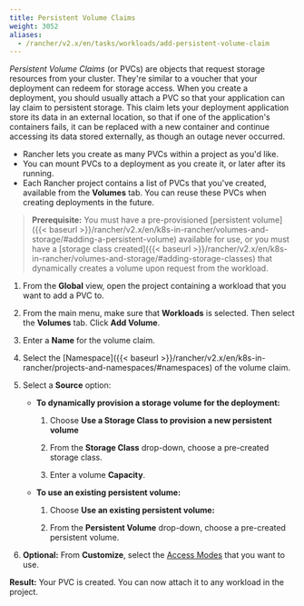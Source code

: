 ```yaml
---
title: Persistent Volume Claims
weight: 3052
aliases:
  - /rancher/v2.x/en/tasks/workloads/add-persistent-volume-claim
---
```


_Persistent Volume Claims_ (or PVCs) are objects that request storage resources from your cluster. They're similar to a voucher that your deployment can redeem for storage access. When you create a deployment, you should usually attach a PVC so that your application can lay claim to persistent storage. This claim lets your deployment application store its data in an external location, so that if one of the application's containers fails, it can be replaced with a new container and continue accessing its data stored externally, as though an outage never occurred.

- Rancher lets you create as many PVCs within a project as you'd like.
- You can mount PVCs to a deployment as you create it, or later after its running.
- Each Rancher project contains a list of PVCs that you've created, available from the **Volumes** tab. You can reuse these PVCs when creating deployments in the future.

>**Prerequisite:**
> You must have a pre-provisioned [persistent volume]({{< baseurl >}}/rancher/v2.x/en/k8s-in-rancher/volumes-and-storage/#adding-a-persistent-volume) available for use, or you must have a [storage class created]({{< baseurl >}}/rancher/v2.x/en/k8s-in-rancher/volumes-and-storage/#adding-storage-classes) that dynamically creates a volume upon request from the workload.

1. From the **Global** view, open the project containing a workload that you want to add a PVC to.

1. From the main menu, make sure that **Workloads** is selected. Then select the **Volumes** tab. Click **Add Volume**.

1. Enter a **Name** for the volume claim.

1. Select the [Namespace]({{< baseurl >}}/rancher/v2.x/en/k8s-in-rancher/projects-and-namespaces/#namespaces) of the volume claim.

1. Select a **Source** option:

    - **To dynamically provision a storage volume for the deployment:**

        1. Choose **Use a Storage Class to provision a new persistent volume**

        1. From the **Storage Class** drop-down, choose a pre-created storage class.

        1. Enter a volume **Capacity**.

    - **To use an existing persistent volume:**

        1. Choose **Use an existing persistent volume:**

        1. From the **Persistent Volume** drop-down, choose a pre-created persistent volume.

7. **Optional:** From **Customize**, select the [Access Modes](https://kubernetes.io/docs/concepts/storage/persistent-volumes/#access-modes) that you want to use.

**Result:** Your PVC is created. You can now attach it to any workload in the project.
